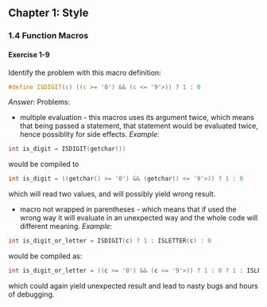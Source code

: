 ## Chapter 1: Style

### 1.4 Function Macros

#### Exercise 1-9
Identify the problem with this macro definition:
```c
#define ISDIGIT(c) ((c >= '0') && (c <= '9'>)) ? 1 : 0
```
*Answer:*
Problems:
- multiple evaluation - this macros uses its argument twice, which means that being passed a statement, that statement would be evaluated twice, hence possiblity for side effects. *Example:*
```c
int is_digit = ISDIGIT(getchar())
```
would be compiled to 
```c
int is_digit = ((getchar() >= '0') && (getchar() <= '9'>)) ? 1 : 0
```
which will read two values, and will possibly yield wrong result.
- macro not wrapped in parentheses - which means that if used the wrong way it will evaluate in an unexpected way and the whole code will different meaning. *Example:*
```c
int is_digit_or_letter = ISDIGIT(c) ? 1 : ISLETTER(c) : 0
```
would be compiled as:
```c
int is_digit_or_letter = ((c >= '0') && (c <= '9'>)) ? 1 : 0 ? 1 : ISLETTER(c) : 0
```
which could again yield unexpected result and lead to nasty bugs and hours of debugging.
